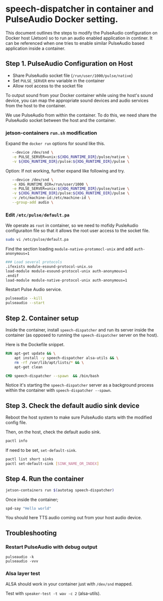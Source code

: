 # speech-dispatcher in container and PulseAudio Docker setting.

This document outlines the steps to modify the PulseAudio configuration on Docker host (Jetson) so to run an audio enabled application in continer.
It can be referenced when one tries to enable similar PulseAudio based application inside a container.

## Step 1. PulseAudio Configuration on Host

- Share PulseAudio socket file (`/run/user/1000/pulse/native`)
- Set `PULSE_SERVER` env variable in the container
- Allow root access to the socket file

To output sound from your Docker container while using the host's sound device, you can map the appropriate sound devices and audio services from the host to the container. 

We use PulseAudio from within the container. To do this, we need share the PulseAudio socket between the host and the container.

### jetson-containers `run.sh` modification

Expand the `docker run` options for sound like this.

```bash
   --device /dev/snd \
   -e PULSE_SERVER=unix:${XDG_RUNTIME_DIR}/pulse/native \
   -v ${XDG_RUNTIME_DIR}/pulse:${XDG_RUNTIME_DIR}/pulse \
```

Option: If not working, further expand like following and try.

```bash
   --device /dev/snd \
   -e XDG_RUNTIME_DIR=/run/user/1000 \
   -e PULSE_SERVER=unix:${XDG_RUNTIME_DIR}/pulse/native \
   -v ${XDG_RUNTIME_DIR}/pulse:${XDG_RUNTIME_DIR}/pulse \
   -v /etc/machine-id:/etc/machine-id \
   --group-add audio \
```

### Edit ``/etc/pulse/default.pa``

We operate as `root` in container, so we need to mofidy PusleAudio configuraiton file so that it allows the root user access to the socket file.

```bash
sudo vi /etc/pulse/default.pa
```

Find the section loading `module-native-protomocl-unix` and add `auth-anonymous=1` 

```bash
### Load several protocols
.ifexists module-esound-protocol-unix.so
load-module module-esound-protocol-unix auth-anonymous=1
.endif
load-module module-native-protocol-unix auth-anonymous=1
```

Restart Pulse Audio service.

```bash
pulseaudio --kill
pulseaudio --start
```

## Step 2. Container setup

Inside the container, install `speech-dispatcher` and run its server inside the container (as opposed to running the `speech-dispatcher` server on the host).

Here is the Dockefile snippet.

```dockerfile
RUN apt-get update && \
    apt install -y speech-dispatcher alsa-utils && \
    rm -rf /var/lib/apt/lists/* && \
    apt-get clean

CMD speech-dispatcher --spawn  && /bin/bash
```

Notice it's starting the `speech-dispatcher` server as a background process within the container with `speech-dispatcher --spawn`.

## Step 3. Check the default audio sink device

Reboot the host system to make sure PulseAudio starts with the modified config file.

Then, on the host, check the default audio sink.

```bash
pactl info

```

If need to be set, `set-default-sink`.

```bash
pactl list short sinks
pactl set-default-sink [SINK_NAME_OR_INDEX]
```

## Step 4. Run the container

```bash
jetson-containers run $(autotag speech-dispatcher)
```

Once inside the container;

```bash
spd-say "Hello world"
```

You should here TTS audio coming out from your host audio device.

## Troubleshooting

### Restart PulseAudio with debug output

```
pulseaudio -k
pulseaudio -vvv
```

### Alsa layer test

ALSA should work in your container just with `/dev/snd` mapped.

Test with `speaker-test -t wav -c 2` (alsa-utils).